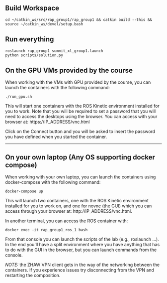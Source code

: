 ## Build Workspace

    cd ~/catkin_ws/src/rap_group1/rap_group1 && catkin build --this && source ~/catkin_ws/devel/setup.bash

## Run everything

    roslaunch rap_group1 summit_xl_group1.launch
    python scripts/solution.py

## On the GPU VMs provided by the course

When working with the VMs with GPU provided by the course, you can launch the containers with the following command:

    ./run_gpu.sh

This will start one containers with the ROS Kinetic environment installed for you to work. Note that you will be required to set a password that you will need to access the desktops using the browser. You can access with your browser at: https://IP_ADDRESS/vnc.html

Click on the Connect button and you will be asked to insert the password you have defined when you started the container.

-------------
## On your own laptop (Any OS supporting docker compose)

When working with your own laptop, you can launch the containers using docker-compose with the following command:

    docker-compose up

This will launch two containers, one with the ROS Kinetic environment installed for you to work on, and one for novnc (the GUI) which you can access through your browser at: http://IP_ADDRESS/vnc.html.

In another terminal, you can access the ROS container with:

    docker exec -it rap_group1_ros_1 bash
  
From that console you can launch the scripts of the lab (e.g., roslaunch ...).
In the end you'll have a split environment where you have anything that has to do with the GUI in the browser, but you can launch commands from the console.

*NOTE:* the ZHAW VPN client gets in the way of the networking between the containers. If you experience issues try disconnecting from the VPN and restarting the composition.
